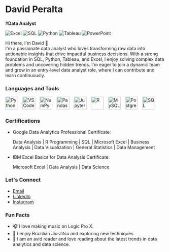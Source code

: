 # David Peralta

#**Data Analyst**

![Excel](https://img.shields.io/badge/-Excel-217346?style=flat&logo=microsoft-excel&logoColor=white)
![SQL](https://img.shields.io/badge/-SQL-4479A1?style=flat&logo=sql&logoColor=white)
![Python](https://img.shields.io/badge/-Python-3776AB?style=flat&logo=python&logoColor=white)
![Tableau](https://img.shields.io/badge/-Tableau-E97627?style=flat&logo=tableau&logoColor=white)
![PowerPoint](https://img.shields.io/badge/-PowerPoint-B7472A?style=flat&logo=microsoft-powerpoint&logoColor=white)

Hi there, I'm David 👋  
I'm a passionate data analyst who loves transforming raw data into actionable insights that drive impactful business decisions. With a strong foundation in SQL, Python, Tableau, and Excel, I enjoy solving complex data problems and uncovering hidden trends. I'm eager to join a dynamic team and grow in an entry-level data analyst role, where I can contribute and learn continuously.


### Languages and Tools

<p align="left">
  <img src="https://cdn.jsdelivr.net/gh/devicons/devicon@latest/icons/python/python-original.svg" alt="Python" width="40px" style="padding-right:10px;" />
  <img src="https://cdn.jsdelivr.net/gh/devicons/devicon@latest/icons/vscode/vscode-original.svg" alt="VSCode" width="40px" style="padding-right:10px;" />
  <img src="https://cdn.jsdelivr.net/gh/devicons/devicon@latest/icons/numpy/numpy-original.svg" alt="NumPy" width="40px" style="padding-right:10px;" />
  <img src="https://cdn.jsdelivr.net/gh/devicons/devicon@latest/icons/pandas/pandas-original.svg" alt="Pandas" width="40px" style="padding-right:10px;" />
  <img src="https://cdn.jsdelivr.net/gh/devicons/devicon@latest/icons/jupyter/jupyter-original-wordmark.svg" alt="Jupyter" width="40px" style="padding-right:10px;" />
  <img src="https://cdn.jsdelivr.net/gh/devicons/devicon@latest/icons/r/r-plain.svg" alt="R" width="40px" style="padding-right:10px;" />
  <img src="https://cdn.jsdelivr.net/gh/devicons/devicon@latest/icons/mysql/mysql-original.svg" alt="MySQL" width="40px" style="padding-right:10px;" />
  <img src="https://cdn.jsdelivr.net/gh/devicons/devicon@latest/icons/postgresql/postgresql-original.svg" alt="PostgreSQL" width="40px" style="padding-right:10px;" />
  <img src="https://cdn.jsdelivr.net/gh/devicons/devicon@latest/icons/microsoftsqlserver/microsoftsqlserver-original.svg" alt="SQL Server" width="40px" style="padding-right:10px;" />
</p>


### Certifications

- Google Data Analytics Professional Certificate:
  
  Data Analysis | R Programming | SQL | Microsoft Excel | Business Analysis | Data Visualization | General Statistics | Data Management

- IBM Excel Basics for Data Analysis Certificate:

  Microsoft Excel | Data Analysis | Data Science

### Let's Connect

- [Email](mailto:David.Daniel.Peralta@outlook.com)
- [LinkedIn](https://www.linkedin.com/in/daviddperalta)
- [Instagram](https://Instagram.com/Daviddanielz)

### Fun Facts

- 🎧 I love making music on Logic Pro X.
- 🥋 I enjoy Brazilian Jiu-Jitsu and exploring new techniques.
- 📖 I am an avid reader and love reading about the latest trends in data analytics and data science.


<!---
DavidDanielz/DavidDanielz is a ✨ special ✨ repository because its `README.md` (this file) appears on your GitHub profile.
You can click the Preview link to take a look at your changes.
--->
